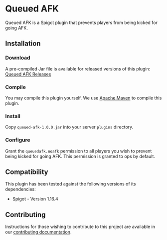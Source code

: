 # Queued AFK

Queued AFK is a Spigot plugin that prevents players from being kicked for going AFK.

## Installation

### Download

A pre-compiled Jar file is available for released versions of this plugin:
[Queued AFK Releases](https://github.com/queuedpixel/queued-afk/releases)

### Compile

You may compile this plugin yourself.
We use [Apache Maven](https://maven.apache.org/) to compile this plugin.

### Install

Copy `queued-afk-1.0.0.jar` into your server `plugins` directory.

### Configure

Grant the `queuedafk.noafk` permission to all players you wish to prevent being kicked for going AFK.
This permission is granted to ops by default.

## Compatibility

This plugin has been tested against the following versions of its dependencies:

- Spigot - Version 1.16.4

## Contributing

Instructions for those wishing to contribute to this project are available in our
[contributing documentation](contributing.md).
